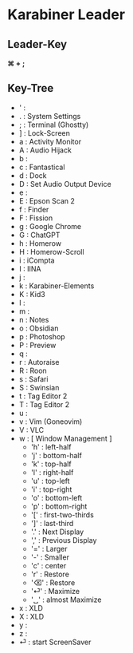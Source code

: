 # Karabiner Leader

## Leader-Key

**⌘ + ;**

## Key-Tree

- ' :
- . : System Settings
- ; : Terminal (Ghostty)
- ] : Lock-Screen
- a : Activity Monitor
- A : Audio Hijack
- b :
- c : Fantastical
- d : Dock
- D : Set Audio Output Device
- e :
- E : Epson Scan 2
- f : Finder
- F : Fission
- g : Google Chrome
- G : ChatGPT
- h : Homerow
- H : Homerow-Scroll
- i : iCompta
- I : IINA
- j :
- k : Karabiner-Elements
- K : Kid3
- l :
- m :
- n : Notes
- o : Obsidian
- p : Photoshop
- P : Preview
- q :
- r : Autoraise
- R : Roon
- s : Safari
- S : Swinsian
- t : Tag Editor 2
- T : Tag Editor 2
- u :
- v : Vim (Goneovim)
- V : VLC
- w : [ Window Management ]
	- 'h' : left-half
	- 'j' : bottom-half
	- 'k' : top-half
	- 'l' : right-half
	- 'u' : top-left
	- 'i' : top-right
	- 'o' : bottom-left
	- 'p' : bottom-right
	- '[' : first-two-thirds
	- ']' : last-third
	- '.' : Next Display
	- ',' : Previous Display
	- '=' : Larger
	- '-' : Smaller
	- 'c' : center
	- 'r' : Restore
	- '⌫' : Restore
	- '⏎' : Maximize
	- '␣' : almost Maximize
- x : XLD
- X : XLD
- y :
- z :
- ⏎ : start ScreenSaver

